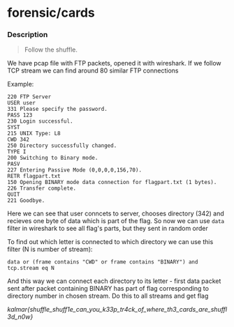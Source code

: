# forensic/cards

### Description
> Follow the shuffle.

We have pcap file with FTP packets, opened it with wireshark. If we follow TCP stream we can find around 80 similar FTP connections

Example:
```
220 FTP Server
USER user
331 Please specify the password.
PASS 123
230 Login successful.
SYST
215 UNIX Type: L8
CWD 342
250 Directory successfully changed.
TYPE I
200 Switching to Binary mode.
PASV
227 Entering Passive Mode (0,0,0,0,156,70).
RETR flagpart.txt
150 Opening BINARY mode data connection for flagpart.txt (1 bytes).
226 Transfer complete.
QUIT
221 Goodbye.
```
Here we can see that user conncets to server, chooses directory (342) and recieves one byte of data which is part of the flag. So now we can use `data` filter in wireshark to see all flag's parts, but they sent in random order

To find out which letter is connected to which directory we can use this filter (N is number of stream):

`data or (frame contains "CWD" or frame contains "BINARY") and tcp.stream eq N`

And this way we can connect each directory to its letter - first data packet sent after packet containing BINARY has part of flag corresponding to directory number in chosen stream. Do this to all streams and get flag

*kalmar{shuffle_shuff1e_can_you_k33p_tr4ck_of_where_th3_cards_are_shuffl3d_n0w}*

